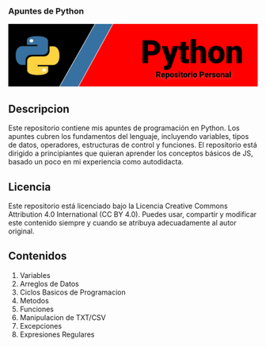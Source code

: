 ### Apuntes de Python

<img src="/Resources/bpy.png">

## Descripcion

Este repositorio contiene mis apuntes de programación en Python. Los apuntes cubren los fundamentos del lenguaje, incluyendo variables, tipos de datos, operadores, estructuras de control y funciones. El repositorio está dirigido a principiantes que quieran aprender los conceptos básicos de JS, basado un poco en mi experiencia como autodidacta.

## Licencia

Este repositorio está licenciado bajo la Licencia Creative Commons Attribution 4.0 International (CC BY 4.0). Puedes usar, compartir y modificar este contenido siempre y cuando se atribuya adecuadamente al autor original.


## Contenidos
1. Variables
2. Arreglos de Datos
3. Ciclos Basicos de Programacion
4. Metodos
5. Funciones
6. Manipulacion de TXT/CSV
7. Excepciones
8. Expresiones Regulares


